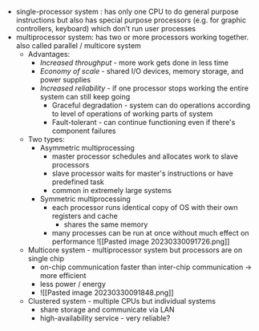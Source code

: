 - single-processor system : has only one CPU to do general purpose instructions but also has special purpose processors (e.g. for graphic controllers, keyboard) which don't run user processes
- multiprocessor system: has two or more processors working together. also called parallel / multicore system
	- Advantages:
		- *Increased throughput* - more work gets done in less time
		- *Economy of scale* - shared I/O devices, memory storage, and power supplies
		- *Increased reliability* - if one processor stops working the entire system can still keep going
			- Graceful degradation - system can do operations according to level of operations of working parts of system
			- Fault-tolerant - can continue functioning even if there's component failures
	- Two types:
		- Asymmetric multiprocessing
			- master processor schedules and allocates work to slave processors
			- slave processor waits for master's instructions or have predefined task
			- common in extremely large systems
		- Symmetric multiprocessing
			- each processor runs identical copy of OS with their own registers and cache
				- shares the same memory
			- many processes can be run at once without much effect on performance
			![[Pasted image 20230330091726.png]]
	- Multicore system - multiprocessor system but processors are on single chip
		- on-chip communication faster than inter-chip communication -> more efficient
		- less power / energy
		- ![[Pasted image 20230330091848.png]]
	- Clustered system - multiple CPUs but individual systems
		- share storage and communicate via LAN
		- high-availability service - very reliable?